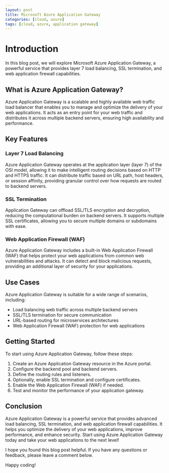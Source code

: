```yaml
---
layout: post
title: Microsoft Azure Application Gateway
categories: [cloud, azure]
tags: [cloud, azure, application gateway]
---
```


# Introduction

In this blog post, we will explore Microsoft Azure Application Gateway, a powerful service that provides layer 7 load balancing, SSL termination, and web application firewall capabilities.

## What is Azure Application Gateway?

Azure Application Gateway is a scalable and highly available web traffic load balancer that enables you to manage and optimize the delivery of your web applications. It acts as an entry point for your web traffic and distributes it across multiple backend servers, ensuring high availability and performance.

## Key Features

### Layer 7 Load Balancing

Azure Application Gateway operates at the application layer (layer 7) of the OSI model, allowing it to make intelligent routing decisions based on HTTP and HTTPS traffic. It can distribute traffic based on URL path, host headers, or session affinity, providing granular control over how requests are routed to backend servers.

### SSL Termination

Application Gateway can offload SSL/TLS encryption and decryption, reducing the computational burden on backend servers. It supports multiple SSL certificates, allowing you to secure multiple domains or subdomains with ease.

### Web Application Firewall (WAF)

Azure Application Gateway includes a built-in Web Application Firewall (WAF) that helps protect your web applications from common web vulnerabilities and attacks. It can detect and block malicious requests, providing an additional layer of security for your applications.

## Use Cases

Azure Application Gateway is suitable for a wide range of scenarios, including:

- Load balancing web traffic across multiple backend servers
- SSL/TLS termination for secure communication
- URL-based routing for microservices architectures
- Web Application Firewall (WAF) protection for web applications

## Getting Started

To start using Azure Application Gateway, follow these steps:

1. Create an Azure Application Gateway resource in the Azure portal.
2. Configure the backend pool and backend servers.
3. Define the routing rules and listeners.
4. Optionally, enable SSL termination and configure certificates.
5. Enable the Web Application Firewall (WAF) if needed.
6. Test and monitor the performance of your application gateway.

## Conclusion

Azure Application Gateway is a powerful service that provides advanced load balancing, SSL termination, and web application firewall capabilities. It helps you optimize the delivery of your web applications, improve performance, and enhance security. Start using Azure Application Gateway today and take your web applications to the next level!

I hope you found this blog post helpful. If you have any questions or feedback, please leave a comment below.

Happy coding!